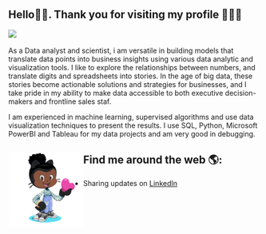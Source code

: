 ## Hello👋🏾. Thank you for visiting my profile 👩🏾‍💻

<img src=Orange Photo Minimal Welcome Card.png>

As a Data analyst and scientist, i am versatile in building models that translate data points into business insights using various data analytic and visualization tools. I like to
explore the relationships between numbers, and translate digits and spreadsheets into stories. In the age of big data, these stories become actionable solutions and strategies for businesses, and I take pride in my ability to make data accessible to both executive decision-makers and frontline sales staf.

I am experienced in machine learning, supervised algorithms and use data visualization techniques to present the results. I use SQL, Python, Microsoft PowerBI and Tableau for my data projects and am very good in debugging.

## Find me around the web 🌎: <a href="https://github.com/sponsors/M0nica"><img align="left" width="150" height="150" src="https://github.com/fortune-uwha/fortune-uwha/blob/main/Gif/Fortune-octocat-rotating.gif?raw=true"></a> 
- Sharing updates on [LinkedIn](https://www.linkedin.com/in/fortune-uwha)

<!--
**fortune-uwha/fortune-uwha** is a ✨ _special_ ✨ repository because its `README.md` (this file) appears on your GitHub profile.

Here are some ideas to get you started:

- 🔭 I’m currently working on ...
- 🌱 I’m currently learning ...
- 👯 I’m looking to collaborate on ...
- 🤔 I’m looking for help with ...
- 💬 Ask me about ...
- 📫 How to reach me: ...
- 😄 Pronouns: ...
- ⚡ Fun fact: ..
